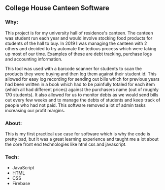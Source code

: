 <h2>College House Canteen Software</h2>

<h3>Why:</h3>
<p>This project is for my university hall of residence's canteen. The canteen was student run each year and would involve stocking food products for students of the hall to buy. In 2019 I was managing the canteen with 2 others and decided to try automate the tedious process which were taking up most of our time. Examples of these are debt tracking, purchase logs and accounting information.</p>
<p>This tool was used with a barcode scanner for students to scan the products they were buying and then log them against their student id. This allowed for easy log recording for sending out bills which for previous years had been written in a book which had to be painfully totaled for each item (which all had different prices) against the purchasers name (out of roughly 170 students). It also allowed for us to monitor debts as we would send bills out every few weeks and to manage the debts of students and keep track of people who had not paid. This software removed a lot of admin tasks increasing our profit margins.</p>

<h3>About:</h3>
<p>This is my first practical use case for software which is why the code is pretty bad, but it was a great learning experience and taught me a lot about the core front end technologies like html css and javascript.</p>

<h3>Tech:</h3>
<ul>
  <li>JavaScript</li>
  <li>HTML</li>
  <li>CSS</li>
  <li>Firebase</li>
</ul>
